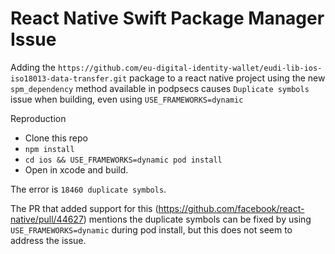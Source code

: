 # React Native Swift Package Manager Issue

Adding the `https://github.com/eu-digital-identity-wallet/eudi-lib-ios-iso18013-data-transfer.git` package to a react native project using the new `spm_dependency` method available in podpsecs causes `Duplicate symbols` issue when building, even using `USE_FRAMEWORKS=dynamic`

Reproduction

- Clone this repo
- `npm install`
- `cd ios && USE_FRAMEWORKS=dynamic pod install`
- Open in xcode and build.

The error is `18460 duplicate symbols`.

The PR that added support for this (https://github.com/facebook/react-native/pull/44627) mentions the duplicate symbols can be fixed by using `USE_FRAMEWORKS=dynamic` during pod install, but this does not seem to address the issue.
